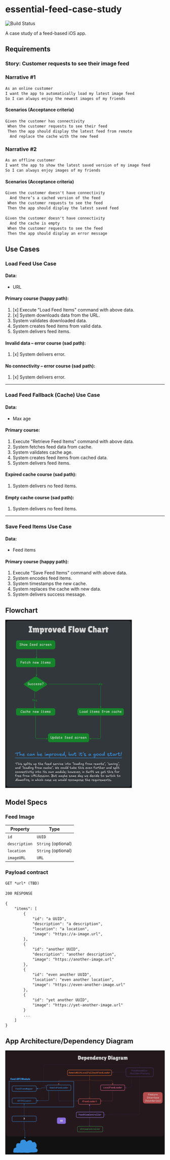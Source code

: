 # essential-feed-case-study

![Build Status](https://github.com/webdavis/essential-feed-case-study/actions/workflows/CI.yml/badge.svg)

A case study of a feed-based iOS app.

## Requirements

### Story: Customer requests to see their image feed

### Narrative #1

```
As an online customer
I want the app to automatically load my latest image feed
So I can always enjoy the newest images of my friends
```

#### Scenarios (Acceptance criteria)

```
Given the customer has connectivity
 When the customer requests to see their feed
 Then the app should display the latest feed from remote
  And replace the cache with the new feed
```

### Narrative #2

```
As an offline customer
I want the app to show the latest saved version of my image feed
So I can always enjoy images of my friends
```

#### Scenarios (Acceptance criteria)

```
Given the customer doesn't have connectivity
  And there’s a cached version of the feed
 When the customer requests to see the feed
 Then the app should display the latest saved feed

Given the customer doesn't have connectivity
  And the cache is empty
 When the customer requests to see the feed
 Then the app should display an error message
```

## Use Cases

### Load Feed Use Case

#### Data:

- URL

#### Primary course (happy path):

1. [x] Execute "Load Feed Items" command with above data.
1. [x] System downloads data from the URL.
1. System validates downloaded data.
1. System creates feed items from valid data.
1. System delivers feed items.

#### Invalid data – error course (sad path):

1. [x] System delivers error.

#### No connectivity – error course (sad path):

1. [x] System delivers error.

______________________________________________________________________

### Load Feed Fallback (Cache) Use Case

#### Data:

- Max age

#### Primary course:

1. Execute "Retrieve Feed Items" command with above data.
1. System fetches feed data from cache.
1. System validates cache age.
1. System creates feed items from cached data.
1. System delivers feed items.

#### Expired cache course (sad path):

1. System delivers no feed items.

#### Empty cache course (sad path):

1. System delivers no feed items.

______________________________________________________________________

### Save Feed Items Use Case

#### Data:

- Feed items

#### Primary course (happy path):

1. Execute "Save Feed Items" command with above data.
1. System encodes feed items.
1. System timestamps the new cache.
1. System replaces the cache with new data.
1. System delivers success message.

## Flowchart

<img src="feed_flowchart.png" alt="Feed Loading Feature" width="400" height="530">

## Model Specs

### Feed Image

| Property      | Type                |
| ------------- | ------------------- |
| `id`          | `UUID`              |
| `description` | `String` (optional) |
| `location`    | `String` (optional) |
| `imageURL`    | `URL`               |

### Payload contract

```
GET *url* (TBD)

200 RESPONSE

{
	"items": [
		{
			"id": "a UUID",
			"description": "a description",
			"location": "a location",
			"image": "https://a-image.url",
		},
		{
			"id": "another UUID",
			"description": "another description",
			"image": "https://another-image.url"
		},
		{
			"id": "even another UUID",
			"location": "even another location",
			"image": "https://even-another-image.url"
		},
		{
			"id": "yet another UUID",
			"image": "https://yet-another-image.url"
		}
		...
	]
}
```

## App Architecture/Dependency Diagram

![Feed Dependency Diagram](dependency_diagram.png)
